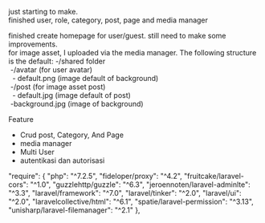 just starting to make.<br>
finished user, role, category, post, page and media manager<br>

finished create homepage for user/guest. still need to make some improvements.<br>
for image asset, I uploaded via the media manager. The following structure is the default:
-/shared folder<br>
&nbsp;-/avatar (for user avatar)<br>
&nbsp;&nbsp;- default.png (image default of background)<br> 
&nbsp;-/post (for image asset post)<br>
&nbsp;&nbsp;- default.jpg (image default of post)<br> 
&nbsp;-background.jpg (image of background)<br>

Feature
- Crud post, Category, And Page
- media manager
- Multi User
- autentikasi dan autorisasi

"require": {
    "php": "^7.2.5",
    "fideloper/proxy": "^4.2",
    "fruitcake/laravel-cors": "^1.0",
    "guzzlehttp/guzzle": "^6.3",
    "jeroennoten/laravel-adminlte": "^3.3",
    "laravel/framework": "^7.0",
    "laravel/tinker": "^2.0",
    "laravel/ui": "^2.0",
    "laravelcollective/html": "^6.1",
    "spatie/laravel-permission": "^3.13",
    "unisharp/laravel-filemanager": "^2.1"
},
